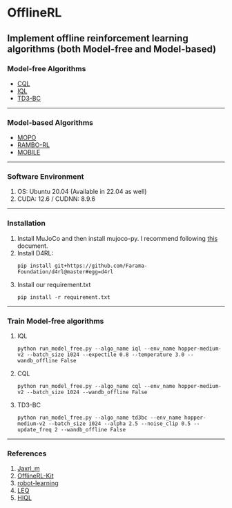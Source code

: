 # OfflineRL
## Implement offline reinforcement learning algorithms (both Model-free and Model-based)
### Model-free Algorithms
- [CQL](https://arxiv.org/abs/2006.04779)
- [IQL](https://arxiv.org/abs/2110.06169)
- [TD3-BC](https://arxiv.org/pdf/2106.06860)
---
### Model-based Algorithms
- [MOPO](https://arxiv.org/abs/2005.13239)
- [RAMBO-RL](https://arxiv.org/abs/2204.12581)
- [MOBILE](https://proceedings.mlr.press/v202/sun23q.html)
---
### Software Environment
1. OS: Ubuntu 20.04 (Available in 22.04 as well)
2. CUDA: 12.6 / CUDNN: 8.9.6
--- 
### Installation
1. Install MuJoCo and then install mujoco-py. I recommend following [this](https://docs.google.com/document/u/1/d/1eBvfKoczKmImUgoGMbqypODBXmI1bD91/edit) document.
2. Install D4RL:
    ```terminal
    pip install git+https://github.com/Farama-Foundation/d4rl@master#egg=d4rl
    ```
3. Install our requirement.txt
    ```terminal
    pip install -r requirement.txt
    ```
---
### Train Model-free algorithms
1. IQL
    ```terminal
    python run_model_free.py --algo_name iql --env_name hopper-medium-v2 --batch_size 1024 --expectile 0.8 --temperature 3.0 --wandb_offline False
    ```
2. CQL
    ```terminal
    python run_model_free.py --algo_name cql --env_name hopper-medium-v2 --batch_size 1024 --wandb_offline False
    ```
3. TD3-BC
    ```terminal
    python run_model_free.py --algo_name td3bc --env_name hopper-medium-v2 --batch_size 1024 --alpha 2.5 --noise_clip 0.5 --update_freq 2 --wandb_offline False
    ```
--- 
### References
1. [Jaxrl_m](https://github.com/dibyaghosh/jaxrl_m)
2. [OfflineRL-Kit](https://github.com/yihaosun1124/OfflineRL-Kit)
3. [robot-learning](https://github.com/youngwoon/robot-learning)
4. [LEQ](https://github.com/kwanyoungpark/LEQ)
5. [HIQL](https://github.com/seohongpark/HIQL)
   
